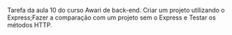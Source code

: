 Tarefa da aula 10 do curso Awari de back-end. Criar um projeto utilizando o Express;Fazer a comparação com um projeto sem o Express e Testar os métodos HTTP.

